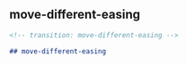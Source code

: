<!-- transition: move-different-easing -->

## move-different-easing

```md
<!-- transition: move-different-easing -->

## move-different-easing

```